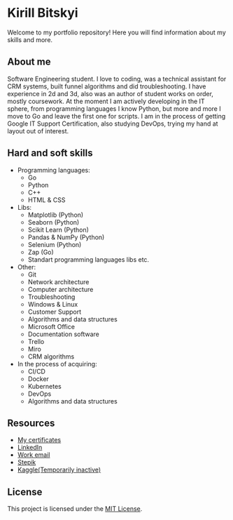# Kirill Bitskyi

Welcome to my portfolio repository! Here you will find information about my skills and more.

## About me

Software Engineering student. I love to coding, was a technical assistant for CRM systems, built funnel algorithms and did troubleshooting. I have experience in 2d and 3d, also was an author of student works on order, mostly coursework. At the moment I am actively developing in the IT sphere, from programming languages I know Python, but more and more I move to Go and leave the first one for scripts. I am in the process of getting Google IT Support Certification, also studying DevOps, trying my hand at layout out of interest.

<!-- ## Project categories

### [Название проекта 1](ссылка на проект)

Описание проекта 1.

![Пример изображения](ссылка на изображение)

### [Название проекта 2](ссылка на проект)

Описание проекта 2.

![Пример изображения](ссылка на изображение)

...
-->

## Hard and soft skills

- Programming languages:
  - Go
  - Python
  - C++
  - HTML & CSS
- Libs:
  - Matplotlib (Python)
  - Seaborn (Python)
  - Scikit Learn (Python)
  - Pandas & NumPy (Python)
  - Selenium (Python)
  - Zap (Go)
  - Standart programming languages libs etc.
- Other:
  - Git
  - Network architecture
  - Computer architecture
  - Troubleshooting
  - Windows & Linux
  - Customer Support
  - Algorithms and data structures
  - Microsoft Office
  - Documentation software
  - Trello
  - Miro
  - CRM algorithms
- In the process of acquiring:
  - CI/CD
  - Docker
  - Kubernetes
  - DevOps
  - Algorithms and data structures

## Resources

- [My certificates](https://drive.google.com/drive/folders/1dRkaWjAHm9nySfKVy2tW9alOoPzE5Y5b?usp=sharing)
- [LinkedIn](https://www.linkedin.com/in/kirill-bitskyi-025672284/)
- [Work email](nobusymaile@gmail.com)
- [Stepik](https://stepik.org/users/292738716/profile)
- [Kaggle(Temporarily inactive)](https://www.kaggle.com/oneminepowminx)

## License

This project is licensed under the [MIT License](https://github.com/1minEpowMinX/1minEpowMinX/blob/main/LICENSE).



<!--
**1minEpowMinX/1minEpowMinX** is a ✨ _special_ ✨ repository because its `README.md` (this file) appears on your GitHub profile.

Here are some ideas to get you started:

- 🔭 I’m currently working on ...
- 🌱 I’m currently learning ...
- 👯 I’m looking to collaborate on ...
- 🤔 I’m looking for help with ...
- 💬 Ask me about ...
- 📫 How to reach me: ...
- 😄 Pronouns: ...
- ⚡ Fun fact: ...
-->
